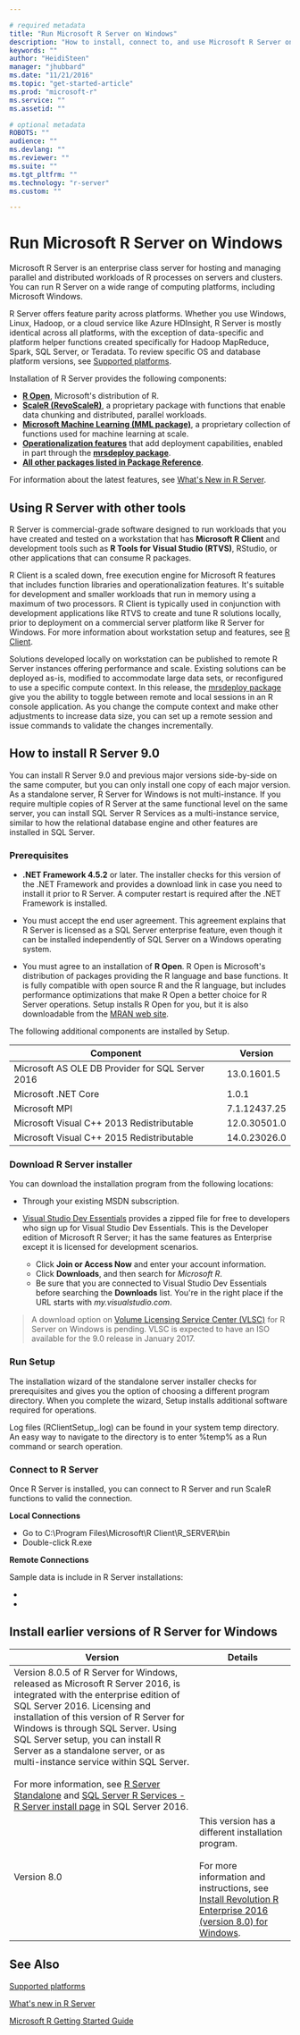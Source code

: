 ```yaml
---

# required metadata
title: "Run Microsoft R Server on Windows"
description: "How to install, connect to, and use Microsoft R Server on computers running the Windows operating system."
keywords: ""
author: "HeidiSteen"
manager: "jhubbard"
ms.date: "11/21/2016"
ms.topic: "get-started-article"
ms.prod: "microsoft-r"
ms.service: ""
ms.assetid: ""

# optional metadata
ROBOTS: ""
audience: ""
ms.devlang: ""
ms.reviewer: ""
ms.suite: ""
ms.tgt_pltfrm: ""
ms.technology: "r-server"
ms.custom: ""

---
```


# Run Microsoft R Server on Windows

Microsoft R Server is an enterprise class server for hosting and managing parallel and distributed workloads of R processes on servers and clusters. You can run R Server on a wide range of computing platforms, including Microsoft Windows.

R Server offers feature parity across platforms. Whether you use Windows, Linux, Hadoop, or a cloud service like Azure HDInsight, R Server is mostly identical across all platforms, with the exception of data-specific and platform helper functions created specifically for Hadoop MapReduce, Spark, SQL Server, or Teradata. To review specific OS and database platform versions, see [Supported platforms](rserver-install-supported-platforms.md).

Installation of R Server provides the following components:

* [**R Open**](r-open.md), Microsoft's distribution of R.
* [**ScaleR (RevoScaleR)**](scaler/scaler.md), a proprietary package with functions that enable data chunking and distributed, parallel workloads.
* [**Microsoft Machine Learning (MML package)**](microsoftml-introduction.md), a proprietary collection of functions used for machine learning at scale.
* [**Operationalization features**](operationalize/about.md) that add deployment capabilities, enabled in part through the [**mrsdeploy package**](mrsdeploy/mrsdeploy.md).
* [**All other packages listed in Package Reference**](package-reference.md).

For information about the latest features, see [What's New in R Server](rserver-whats-new.md).

## Using R Server with other tools

R Server is commercial-grade software designed to run workloads that you have created and tested on a workstation that has **Microsoft R Client** and development tools such as **R Tools for Visual Studio (RTVS)**, RStudio, or other applications that can consume R packages.

R Client is a scaled down, free execution engine for Microsoft R features that includes function libraries and operationalization features. It's suitable for development and smaller workloads that run in memory using a maximum of two processors. R Client is typically used in conjunction with development applications like RTVS to create and tune R solutions locally, prior to deployment on a commercial server platform like R Server for Windows. For more information about workstation setup and features, see [R Client](r-client.md).

Solutions developed locally on workstation can be published to remote R Server instances offering performance and scale. Existing solutions can be deployed as-is, modified to accommodate large data sets, or reconfigured to use a specific compute context. In this release, the [mrsdeploy package](mrsdeploy/mrsdeploy.md) give you the ability to toggle between remote and local sessions in an R console application. As you change the compute context and make other adjustments to increase data size, you can set up a remote session and issue commands to validate the changes incrementally.

## How to install R Server 9.0

You can install R Server 9.0 and previous major versions side-by-side on the same computer, but you can only install one copy of each major version. As a standalone server, R Server for Windows is not multi-instance. If you require multiple copies of R Server at the same functional level on the same server, you can install SQL Server R Services as a multi-instance service, similar to how the relational database engine and other features are installed in SQL Server.

### Prerequisites

+ **.NET Framework 4.5.2** or later. The installer checks for this version of the .NET Framework and provides a download link in case you need to install it prior to R Server. A computer restart is required after the .NET Framework is installed.

+ You must accept the end user agreement. This agreement explains that R Server is licensed as a SQL Server enterprise feature, even though it can be installed independently of SQL Server on a Windows operating system.

+ You must agree to an installation of **R Open**. R Open is Microsoft's distribution of packages providing the R language and base functions. It is fully compatible with open source R and the R language, but includes performance optimizations that make R Open a better choice for R Server operations. Setup installs R Open for you, but it is also downloadable from the [MRAN web site](https://mran.microsoft.com/).

The following additional components are installed by Setup.

| Component | Version |
|-----------|---------|
| Microsoft AS OLE DB Provider for SQL Server 2016 | 13.0.1601.5 |
| Microsoft .NET Core | 1.0.1 |
| Microsoft MPI | 7.1.12437.25 |
| Microsoft Visual C++ 2013 Redistributable | 12.0.30501.0 |
| Microsoft Visual C++ 2015 Redistributable | 14.0.23026.0 |

### Download R Server installer

You can download the installation program from the following locations:

+ Through your existing MSDN subscription.
+ [Visual Studio Dev Essentials](http://go.microsoft.com/fwlink/?LinkId=717968&clcid=0x409) provides a zipped file for free to developers who sign up for Visual Studio Dev Essentials. This is the Developer edition of Microsoft R Server; it has the same features as Enterprise except it is licensed for development scenarios.

    - Click **Join or Access Now** and enter your account information.
    - Click **Downloads**, and then search for *Microsoft R*.
    - Be sure that you are connected to Visual Studio Dev Essentials before searching the **Downloads** list. You're in the right place if the URL starts with *my.visualstudio.com*.

> A download option on [Volume Licensing Service Center (VLSC)](http://go.microsoft.com/fwlink/?LinkId=717966&clcid=0x409) for R Server on Windows is pending. VLSC is expected to have an ISO available for the 9.0 release in January 2017.

### Run Setup

The installation wizard of the standalone server installer checks for prerequisites and gives you the option of choosing a different program directory. When you complete the wizard, Setup installs additional software required for operations.

Log files (RClientSetup_<timestamp>.log) can be found in your system temp directory. An easy way to navigate to the directory is to enter %temp% as a Run command or search operation.

### Connect to R Server

Once R Server is installed, you can connect to R Server and run ScaleR functions to valid the connection.

**Local Connections**

* Go to C:\Program Files\Microsoft\R Client\R_SERVER\bin
* Double-click R.exe

**Remote Connections**

<TO DO>

Sample data is include in R Server installations:

*
*

## Install earlier versions of R Server for Windows

| Version | Details|
|---------|--------|
| Version 8.0.5 of R Server for Windows, released as Microsoft R Server 2016, is integrated with the enterprise edition of SQL Server 2016. Licensing and installation of this version of R Server for Windows is through SQL Server. Using SQL Server setup, you can install R Server as a standalone server, or as multi-instance service within SQL Server. <br/><br/> For more information, see [R Server Standalone](https://msdn.microsoft.com/library/mt671127.aspx) and [SQL Server R Services - R Server install page](https://msdn.microsoft.com/library/mt671127.aspx) in SQL Server 2016.|
| Version 8.0 | This version has a different installation program. <br/><br/>For more information and instructions, see [Install Revolution R Enterprise 2016 (version 8.0) for Windows](rserver-install-windows-800.md).|

## See Also

[Supported platforms](rserver-install-supported-platforms.md)

[What's new in R Server](notes/r-server-notes.md)

[Microsoft R Getting Started Guide](microsoft-r-getting-started.md)

